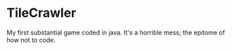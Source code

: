 # TileCrawler
My first substantial game coded in java. It's a horrible mess; the epitome of how not to code.
